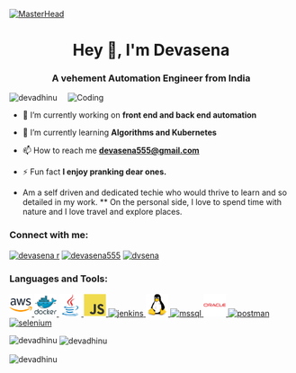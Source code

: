 [![MasterHead](https://www.lambdatest.com/resources/images/Software-Test-Management.gif)](https://devadhinu.io)
<h1 align="center">Hey 👋, I'm Devasena</h1>
<h3 align="center">A vehement Automation Engineer from India</h3>
<img align="right" alt="Coding" width="400" src="https://thumbs.gfycat.com/DesertedEarlyAnnelida-size_restricted.gif">

<p align="left"> <img src="https://komarev.com/ghpvc/?username=devadhinu&label=Profile%20views&color=0e75b6&style=flat" alt="devadhinu" /> </p>

- 🔭 I’m currently working on **front end and back end automation**

- 🌱 I’m currently learning **Algorithms and Kubernetes**

- 📫 How to reach me **devasena555@gmail.com**

- ⚡ Fun fact **I enjoy pranking dear ones.**

-   Am a self driven and dedicated techie who would thrive to learn and so detailed in my work.
** On the personal side, I love to spend time with nature and I love travel and explore places.

<h3 align="left">Connect with me:</h3>
<p align="left">
<a href="https://linkedin.com/in/devasena r" target="blank"><img align="center" src="https://raw.githubusercontent.com/rahuldkjain/github-profile-readme-generator/master/src/images/icons/Social/linked-in-alt.svg" alt="devasena r" height="30" width="40" /></a>
<a href="https://www.hackerrank.com/devasena555" target="blank"><img align="center" src="https://raw.githubusercontent.com/rahuldkjain/github-profile-readme-generator/master/src/images/icons/Social/hackerrank.svg" alt="devasena555" height="30" width="40" /></a>
<a href="https://www.leetcode.com/dvsena" target="blank"><img align="center" src="https://raw.githubusercontent.com/rahuldkjain/github-profile-readme-generator/master/src/images/icons/Social/leet-code.svg" alt="dvsena" height="30" width="40" /></a>
</p>

<h3 align="left">Languages and Tools:</h3>
<p align="left"> <a href="https://aws.amazon.com" target="_blank" rel="noreferrer"> <img src="https://raw.githubusercontent.com/devicons/devicon/master/icons/amazonwebservices/amazonwebservices-original-wordmark.svg" alt="aws" width="40" height="40"/> </a> <a href="https://www.docker.com/" target="_blank" rel="noreferrer"> <img src="https://raw.githubusercontent.com/devicons/devicon/master/icons/docker/docker-original-wordmark.svg" alt="docker" width="40" height="40"/> </a> <a href="https://www.java.com" target="_blank" rel="noreferrer"> <img src="https://raw.githubusercontent.com/devicons/devicon/master/icons/java/java-original.svg" alt="java" width="40" height="40"/> </a> <a href="https://developer.mozilla.org/en-US/docs/Web/JavaScript" target="_blank" rel="noreferrer"> <img src="https://raw.githubusercontent.com/devicons/devicon/master/icons/javascript/javascript-original.svg" alt="javascript" width="40" height="40"/> </a> <a href="https://www.jenkins.io" target="_blank" rel="noreferrer"> <img src="https://www.vectorlogo.zone/logos/jenkins/jenkins-icon.svg" alt="jenkins" width="40" height="40"/> </a> <a href="https://www.linux.org/" target="_blank" rel="noreferrer"> <img src="https://raw.githubusercontent.com/devicons/devicon/master/icons/linux/linux-original.svg" alt="linux" width="40" height="40"/> </a> <a href="https://www.microsoft.com/en-us/sql-server" target="_blank" rel="noreferrer"> <img src="https://www.svgrepo.com/show/303229/microsoft-sql-server-logo.svg" alt="mssql" width="40" height="40"/> </a> <a href="https://www.oracle.com/" target="_blank" rel="noreferrer"> <img src="https://raw.githubusercontent.com/devicons/devicon/master/icons/oracle/oracle-original.svg" alt="oracle" width="40" height="40"/> </a> <a href="https://postman.com" target="_blank" rel="noreferrer"> <img src="https://www.vectorlogo.zone/logos/getpostman/getpostman-icon.svg" alt="postman" width="40" height="40"/> </a> <a href="https://www.selenium.dev" target="_blank" rel="noreferrer"> <img src="https://raw.githubusercontent.com/detain/svg-logos/780f25886640cef088af994181646db2f6b1a3f8/svg/selenium-logo.svg" alt="selenium" width="40" height="40"/> </a> </p>

<p><img align="left" src="https://github-readme-stats.vercel.app/api/top-langs?username=devadhinu&show_icons=true&locale=en&layout=compact" alt="devadhinu" /></p>

<p>&nbsp;<img align="center" src="https://github-readme-stats.vercel.app/api?username=devadhinu&show_icons=true&locale=en" alt="devadhinu" /></p>

<p><img align="center" src="https://github-readme-streak-stats.herokuapp.com/?user=devadhinu&" alt="devadhinu" /></p>

